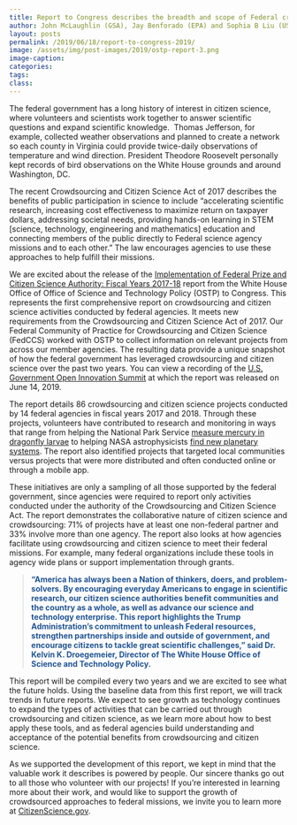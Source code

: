 ```yaml
---
title: Report to Congress describes the breadth and scope of Federal crowdsourcing and citizen science
author: John McLaughlin (GSA), Jay Benforado (EPA) and Sophia B Liu (USGS)
layout: posts
permalink: /2019/06/18/report-to-congress-2019/
image: /assets/img/post-images/2019/ostp-report-3.png
image-caption: 
categories:
tags:
class: 
---
```

 
The federal government has a long history of interest in citizen science, where volunteers and scientists work together to answer scientific questions and expand scientific knowledge.  Thomas Jefferson, for example, collected weather observations and planned to create a network so each county in Virginia could provide twice-daily observations of temperature and wind direction. President Theodore Roosevelt personally kept records of bird observations on the White House grounds and around Washington, DC. 

The recent Crowdsourcing and Citizen Science Act of 2017 describes the benefits of public participation in science to include “accelerating scientific research, increasing cost effectiveness to maximize return on taxpayer dollars, addressing societal needs, providing hands-on learning in STEM [science, technology, engineering and mathematics] education and connecting members of the public directly to Federal science agency missions and to each other.” The law encourages agencies to use these approaches to help fulfill their missions.
 
We are excited about the release of the <a href="https://www.whitehouse.gov/wp-content/uploads/2019/06/Federal-Prize-and-Citizen-Science-Implementation-FY17-18-Report-June-2019.pdf" target="_blankd" rel="noopener">Implementation of Federal Prize and Citizen Science Authority: Fiscal Years 2017-18</a> report from the White House Office of Office of Science and Technology Policy (OSTP) to Congress. This represents the first comprehensive report on crowdsourcing and citizen science activities conducted by federal agencies. It meets new requirements from the Crowdsourcing and Citizen Science Act of 2017. Our Federal Community of Practice for Crowdsourcing and Citizen Science (FedCCS) worked with OSTP to collect information on relevant projects from across our member agencies. The resulting data provide a unique snapshot of how the federal government has leveraged crowdsourcing and citizen science over the past two years. You can view a recording of the <a href="https://www.youtube.com/watch?v=5ORul6NslyE" target="_blank" rel="noopener">U.S. Government Open Innovation Summit</a> at which the report was released on June 14, 2019.
 
The report details 86 crowdsourcing and citizen science projects conducted by 14 federal agencies in fiscal years 2017 and 2018. Through these projects, volunteers have contributed to research and monitoring in ways that range from helping the National Park Service <a href="https://www.citizenscience.gov/catalog/428/" target="_blank" rel="noopener">measure mercury in dragonfly larvae</a> to helping NASA astrophysicists <a href="https://www.citizenscience.gov/catalog/7/" target="_blank" rel="noopener" target="_blank" rel="noopener">find new planetary systems</a>. The report also identified projects that targeted local communities versus projects that were more distributed and often conducted online or through a mobile app. 
 
These initiatives are only a sampling of all those supported by the federal government, since agencies were required to report only activities conducted under the authority of the Crowdsourcing and Citizen Science Act. The report demonstrates the collaborative nature of citizen science and crowdsourcing: 71% of projects have at least one non-federal partner and 33% involve more than one agency. The report also looks at how agencies facilitate using crowdsourcing and citizen science to meet their federal missions. For example, many federal organizations include these tools in agency wide plans or support implementation through grants.

<blockquote>
<span style="color: #205493;"><strong>“America has always been a Nation of thinkers, doers, and problem-solvers. By encouraging everyday Americans to engage in scientific research, our citizen science authorities benefit communities and the country as a whole, as well as advance our science and technology enterprise. This report highlights the Trump Administration’s commitment to unleash Federal resources, strengthen partnerships inside and outside of government, and encourage citizens to tackle great scientific challenges,” said Dr. Kelvin K. Droegemeier, Director of The White House Office of Science and Technology Policy.</strong></span>
</blockquote>

 
This report will be compiled every two years and we are excited to see what the future holds. Using the baseline data from this first report, we will track trends in future reports. We expect to see growth as technology continues to expand the types of activities that can be carried out through crowdsourcing and citizen science, as we learn more about how to best apply these tools, and as federal agencies build understanding and acceptance of the potential benefits from crowdsourcing and citizen science.
 
As we supported the development of this report, we kept in mind that the valuable work it describes is powered by people. Our sincere thanks go out to all those who volunteer with our projects! If you’re interested in learning more about their work, and would like to support the growth of crowdsourced approaches to federal missions, we invite you to learn more at <a href="https://www.citizenscience.gov/" target="_blank" rel="noopener">CitizenScience.gov</a>.

